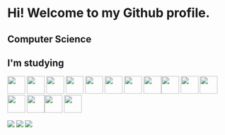 #  Hi! Welcome to my Github profile.
## Computer Science

## I'm studying

<img loading="lazy" src="https://cdn.jsdelivr.net/gh/devicons/devicon@latest/icons/html5/html5-plain-wordmark.svg" width="40" height="40"/> <img loading="lazy" src="https://cdn.jsdelivr.net/gh/devicons/devicon@latest/icons/css3/css3-original-wordmark.svg" width="40" height="40"/> <img loading="lazy" src="https://cdn.jsdelivr.net/gh/devicons/devicon@latest/icons/java/java-original-wordmark.svg" width="40" height="40" /> 
<img loading="lazy" src="https://cdn.jsdelivr.net/gh/devicons/devicon@latest/icons/spring/spring-original-wordmark.svg" width="40" height="40" /> 
<img loading="lazy" src="https://cdn.jsdelivr.net/gh/devicons/devicon@latest/icons/javascript/javascript-original.svg" width="40" height="40"/>
 <img src="https://cdn.jsdelivr.net/gh/devicons/devicon@latest/icons/react/react-original-wordmark.svg" width="40" height="40" /> <img src="https://cdn.jsdelivr.net/gh/devicons/devicon@latest/icons/nodejs/nodejs-original-wordmark.svg" width="40" height="40" /> <img src="https://cdn.jsdelivr.net/gh/devicons/devicon@latest/icons/nextjs/nextjs-original-wordmark.svg" width="40" height="40"/><img loading="lazy" src="https://cdn.jsdelivr.net/gh/devicons/devicon@latest/icons/typescript/typescript-original.svg" width="40" height="40"/> 
<img loading="lazy" src="https://cdn.jsdelivr.net/gh/devicons/devicon@latest/icons/csharp/csharp-plain.svg" width="40" height="40"/> <img loading="lazy" src="https://cdn.jsdelivr.net/gh/devicons/devicon@latest/icons/php/php-plain.svg" width="40" height="40"/> <img src="https://cdn.jsdelivr.net/gh/devicons/devicon@latest/icons/python/python-original-wordmark.svg" width="40" height="40"/> 
<img src="https://cdn.jsdelivr.net/gh/devicons/devicon@latest/icons/django/django-plain.svg" width="40" height="40"/><img src="https://cdn.jsdelivr.net/gh/devicons/devicon@latest/icons/mysql/mysql-plain-wordmark.svg" width="40" height="40"/> 
 <img src="https://cdn.jsdelivr.net/gh/devicons/devicon@latest/icons/postgresql/postgresql-plain-wordmark.svg" width="40" height="40"/>


<div> 
  <a href = "mailto:kaiovitor0707@gmail.com"><img src="https://img.shields.io/badge/-Gmail-%23333?style=for-the-badge&logo=gmail&logoColor=white" target="_blank"></a>
  <a href="https://www.linkedin.com/in/kaio-vitor-programador" target="_blank"><img src="https://img.shields.io/badge/-LinkedIn-%230077B5?style=for-the-badge&logo=linkedin&logoColor=white" target="_blank"></a> 
   <a href="https://portf-lio-orcin.vercel.app" target="_blank"><img src="https://img.shields.io/badge/website-000000?style=for-the-badge&logo=About.me&logoColor=white" target="_blank"></a> 
</div>








